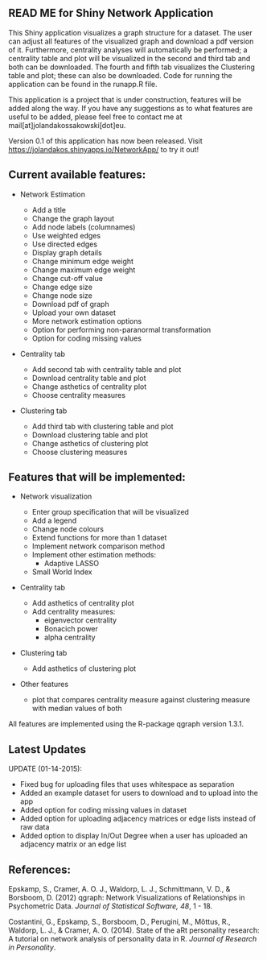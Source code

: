 ## READ ME for Shiny Network Application

This Shiny application visualizes a graph structure for a dataset. The user can adjust all features of the visualized graph and download a pdf version of it. Furthermore, centrality analyses will automatically be performed; a centrality table and plot will be visualized in the second and third tab and both can be downloaded. The fourth and fifth tab visualizes the Clustering table and plot; these can also be downloaded. Code for running the application can be found in the runapp.R file.

This application is a project that is under construction, features will be added along the way. If you have any suggestions as to what features are useful to be added, please feel free to contact me at mail[at]jolandakossakowski[dot]eu.

Version 0.1 of this application has now been released. Visit https://jolandakos.shinyapps.io/NetworkApp/ to try it out!

## Current available features:

* Network Estimation
  * Add a title
  * Change the graph layout
  * Add node labels (columnames)
  * Use weighted edges
  * Use directed edges
  * Display graph details
  * Change minimum edge weight
  * Change maximum edge weight
  * Change cut-off value
  * Change edge size
  * Change node size
  * Download pdf of graph
  * Upload your own dataset
  * More network estimation options
  * Option for performing non-paranormal transformation
  * Option for coding missing values
  
* Centrality tab
  * Add second tab with centrality table and plot
  * Download centrality table and plot
  * Change asthetics of centrality plot
  * Choose centrality measures 
  
* Clustering tab
  * Add third tab with clustering table and plot
  * Download clustering table and plot
  * Change asthetics of clustering plot
  * Choose clustering measures 

## Features that will be implemented:

* Network visualization
  * Enter group specification that will be visualized
  * Add a legend
  * Change node colours
  * Extend functions for more than 1 dataset
  * Implement network comparison method
  * Implement other estimation methods:
    * Adaptive LASSO
  * Small World Index

* Centrality tab
  * Add asthetics of centrality plot
  * Add centrality measures:
    * eigenvector centrality
    * Bonacich power
    * alpha centrality
  
* Clustering tab
  * Add asthetics of clustering plot
  
* Other features
  * plot that compares centrality measure against clustering measure with median values of both
  
All features are implemented using the R-package qgraph version 1.3.1.


## Latest Updates

UPDATE (01-14-2015):
* Fixed bug for uploading files that uses whitespace as separation
* Added an example dataset for users to download and to upload into the app
* Added option for coding missing values in dataset
* Added option for uploading adjacency matrices or edge lists instead of raw data
* Added option to display In/Out Degree when a user has uploaded an adjacency matrix or an edge list

## References:

Epskamp, S., Cramer, A. O. J., Waldorp, L. J., Schmittmann, V. D., & Borsboom, D. (2012) qgraph: Network Visualizations of Relationships in Psychometric Data. *Journal of Statistical Software, 48*, 1 - 18.


Costantini, G., Epskamp, S., Borsboom, D., Perugini, M., Mõttus, R., Waldorp, L. J., & Cramer, A. O. (2014). State of the aRt personality research: A tutorial on network analysis of personality data in R. *Journal of Research in Personality*.